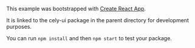 This example was bootstrapped with [Create React App](https://github.com/facebook/create-react-app).

It is linked to the cely-ui package in the parent directory for development purposes.

You can run `npm install` and then `npm start` to test your package.